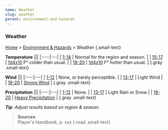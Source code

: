 ```yaml
---
name: Weather
slug: weather
parent: environment-and-hazards
---
```

### Weather
[Home](dm-operations-center) > [Environment & Hazards](environment-and-hazards) > Weather {.small-text}

**Temperature**
|||
|:---:|---|
| [1-14](/roll/1d20)  | Normal for the region and season. |
| [15-17](/roll/1d20) | [1d4x10](/roll/1d4*10) F° colder than usual. |
| [18-20](/roll/1d20) | [1d4x10](/roll/1d4*10) F° hotter than usual. |
{.gray .small-text}

**Wind**
|||
|:---:|---|
| [1-12](/roll/1d20)  | None, or barely perceptible. |
| [13-17](/roll/1d20) | Light Wind |
| [18-20](/roll/1d20) | [Strong Wind](strong-wind) |
{.gray .small-text}

**Precipitation**
|||
|:---:|---|
| [1-12](/roll/1d20)  | None. |
| [13-17](/roll/1d20) | Light Rain or Snow |
| [18-20](/roll/1d20) | [Heavy Precipitation](heavy-precipitation) |
{.gray .small-text}

***Tip**: Adjust results based on region & season.*

> **Sources** <br/>
> Player's Handbook, p. xxx
{.read .small-text}

